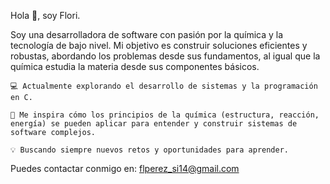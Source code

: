 Hola 👋, soy Flori.

Soy una desarrolladora de software con pasión por la química y la tecnología de bajo nivel. Mi objetivo es construir soluciones eficientes y robustas, abordando los problemas desde sus fundamentos, al igual que la química estudia la materia desde sus componentes básicos.

    💻 Actualmente explorando el desarrollo de sistemas y la programación en C.

    🔬 Me inspira cómo los principios de la química (estructura, reacción, energía) se pueden aplicar para entender y construir sistemas de software complejos.

    💡 Buscando siempre nuevos retos y oportunidades para aprender.

Puedes contactar conmigo en:
flperez_si14@gmail.com
